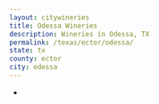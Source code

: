 ```yaml
---
layout: citywineries
title: Odessa Wineries
description: Wineries in Odessa, TX
permalink: /texas/ector/odessa/
state: tx
county: ector
city: odessa
---
```

-
